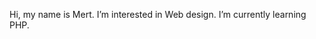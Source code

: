 Hi, my name is Mert. I’m interested in Web design.
I’m currently learning PHP. 

<!---
Stafecik/Stafecik is a ✨ special ✨ repository because its `README.md` (this file) appears on your GitHub profile.
You can click the Preview link to take a look at your changes.
--->
